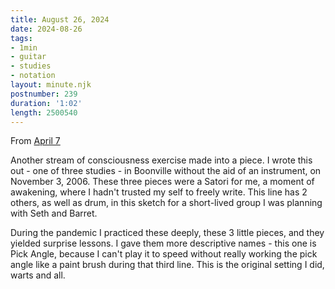 ```yaml
---
title: August 26, 2024
date: 2024-08-26
tags:
- 1min
- guitar
- studies
- notation
layout: minute.njk
postnumber: 239
duration: '1:02'
length: 2500540
---
```

From [April 7](https://www.listenfaster.com/main/93/)



Another stream of consciousness exercise made into a piece. I wrote this out - one of three studies - in Boonville without the aid of an instrument, on November 3, 2006. These three pieces were a Satori for me, a moment of awakening, where I hadn't trusted my self to freely write. This line has 2 others, as well as drum, in this sketch for a short-lived group I was planning with Seth and Barret.

During the pandemic I practiced these deeply, these 3 little pieces, and they yielded surprise lessons. I gave them more descriptive names - this one is Pick Angle, because I can't play it to speed without really working the pick angle like a paint brush during that third line. This is the original setting I did, warts and all.
